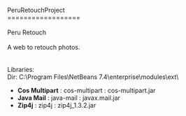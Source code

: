PeruRetouchProject<br>
==================<br>
<br>
Peru Retouch<br>
<br>
A web to retouch photos.<br>
<br>
<br>
Libraries:<br>
Dir: C:\Program Files\NetBeans 7.4\enterprise\modules\ext\ <br>
<ul>
<li><b>Cos Multipart</b> : cos-multipart : cos-multipart.jar</li>
<li><b>Java Mail</b> : java-mail : javax.mail.jar</li>
<li><b>Zip4j</b> : zip4j : zip4j_1.3.2.jar</li>
</ul>
